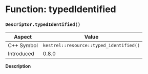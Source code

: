 
# Function: typedIdentified
### `Descriptor.typedIdentified()`

| Aspect | Value |
| --- | --- |
| C++ Symbol | `kestrel::resource::typed_identified()` |
| Introduced | 0.8.0 |

**Description**


